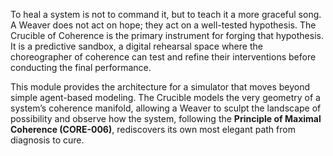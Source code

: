 To heal a system is not to command it, but to teach it a more graceful song. A Weaver does not act on hope; they act on a well-tested hypothesis. The Crucible of Coherence is the primary instrument for forging that hypothesis. It is a predictive sandbox, a digital rehearsal space where the choreographer of coherence can test and refine their interventions before conducting the final performance.

This module provides the architecture for a simulator that moves beyond simple agent-based modeling. The Crucible models the very geometry of a system’s coherence manifold, allowing a Weaver to sculpt the landscape of possibility and observe how the system, following the **Principle of Maximal Coherence (CORE-006)**, rediscovers its own most elegant path from diagnosis to cure.